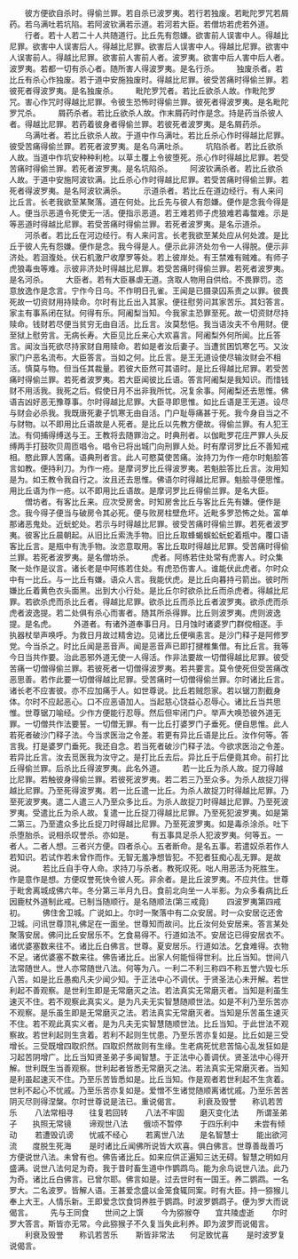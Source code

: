 <!-- { "loadSidebar": true } -->
　　彼方便欲自杀时。得偷兰罪。若自杀已波罗夷。若行若独废。若毗陀罗咒若屑药。若乌满吐若坑陷。若阿波钦满若示道。若河若大臣。若僧坊若虎若外道。
　　行者。若十人若二十人共随道行。比丘先有怨嫌。欲害前人误害中人。得越比尼罪。欲害中人误害后人。得越比尼罪。欲害后人误害中人。得越比尼罪。欲害中人误害前人。得越比尼罪。欲害前人害前人者。波罗夷。欲害中后人害中后人者。波罗夷。若都一切有杀心者。随所害人得波罗夷。是名行杀。
　　独废杀者。若比丘有杀心作独废。若于道中安施独废时。得越比尼罪。彼受苦痛时得偷兰罪。若彼死者得波罗夷。是名独废杀。
　　毗陀罗咒者。若比丘欲杀人故。作毗陀罗咒。害心作咒时得越比尼罪。令彼生恐怖时得偷兰罪。彼死者得波罗夷。是名毗陀罗咒杀。
　　屑药杀者。若比丘欲杀人故。作末屑药时作是念。持是药当杀彼人者。得越比尼罪。若药着彼身者得偷兰罪。若彼死者波罗夷。是名屑药杀。
　　乌满吐者。若比丘欲杀人故。于道中作乌满吐。若比丘杀心作时得越比尼罪。彼受苦痛得偷兰罪。若死者波罗夷。是名乌满吐杀。
　　坑陷杀者。若比丘欲杀人故。当道中作坑安种种利枪。以草土覆上令彼堕死。杀心作时得越比尼罪。若受苦痛时得偷兰罪。若死者波罗夷。是名坑陷杀。
　　阿波钦满杀者。若比丘欲杀人故。于道中安施阿波钦满。比丘杀心作时得越比尼罪。若受苦痛时得偷兰罪。若死者得波罗夷。是名阿波钦满杀。
　　示道杀者。若比丘在道边经行。有人来问比丘言。长老我欲至某聚落。道在何处。比丘先与彼人有怨嫌。便作是念我今得是人。便当示恶道令死使无一活。便指示恶道。若王难若师子虎狼难若毒螫难。示是等恶道时得越比尼罪。若受苦痛时得偷兰罪。若死者波罗夷。是名示道杀。
　　河杀者。若比丘在河边经行。有人来问言。长老我欲至某处应从何处渡。是比丘于彼人先有怨嫌。便作是念。我今得是人。便示此非济处勿令一人得脱。便示非济处。若洄澓处。伏石机激尸收摩罗等处。若上彼岸处。有王禁难有贼难。有师子虎狼毒虫等难。示彼非济处时得越比尼罪。若受苦痛时得偷兰罪。若死者波罗夷。是名河杀。
　　大臣者。若有大臣暴虐无道。贪取人物用自供给。不畏罪罚。恣意放逸作是念言。宁作今日乌。不作明日孔雀。王闻是已摄录囚系责之以罪。彼畏死故一切资财用持赎命。尔时有比丘出入其家。便往慰劳问其家苦乐。其妇答言。家主有事系闭在狱。何得有乐。阿阇梨当知。今我家主恐罪至死。故一切资财尽持赎命。钱财若尽便当贫穷无由自活。比丘言。汝莫愁悒。我当语汝夫不令用财。便至狱上慰劳言。无病长寿。大臣见比丘来心大欢喜言。阿阇梨外何所闻。比丘答言。闻汝当死欲尽持家财自用赎命。若如是者汝后妻子。当遭贫困饥寒乞丐。又汝家门户恶名流布。大臣答言。当如之何。比丘言。是王无道设使尽输汝财会不相活。慎莫与物。但当任其裁量。若彼大臣然可其语时。是比丘得越比尼罪。若受苦痛时得偷兰罪。若死者波罗夷。若大臣闻彼比丘语。答言阿阇梨是我知识。而惜钱财不用活我。我死之后。假使日月不出非我所忧。况复余事。阿阇梨还去思惟。佛语吉凶好恶无豫尊事。尔时得越比尼罪。大臣寻即思惟。如比丘语是王无道。设尽与财会必杀我。我既唐死妻子饥寒无由自活。门户耻辱痛甚于死。我今身自当之不与财物。以不即用比丘语故是人死者。是比丘以先教方便故。得偷兰罪。有人犯王法。有伺捕得缚送与王。王教将去随罪治之。时典刑者。以伽毗罗花庄严罪人头反缚两手打鼓吹贝周匝唱令。唱令已将出城门向刑罪人处。时有摩诃罗比丘不善知戒相。愍此罪人苦痛。语典刑者言。此人可愍莫使苦痛。汝持刀为作一疮尔时魁脍答言如教。便持利刀。为作一疮。是摩诃罗比丘得波罗夷。若魁脍答比丘言。汝用知是为。如王教令我自行之。汝且还去思惟。佛语尔时得越比尼罪。魁脍寻便思惟。用比丘语为作一疮。以不即用比丘语故。是摩诃罗比丘得偷兰罪。是名大臣。
　　僧坊者。有客比丘来。应次受房舍。时知房舍比丘与客比丘先有嫌。便作是念。我今得子便当与破房令其必死。便与败房柱壁危坏。近毗多罗恐怖之处。富单那诸恶鬼处。近蚖蛇处。若示与时得越比尼罪。彼受苦痛时得偷兰罪。若死者波罗夷。彼客比丘晨朝起。从旧比丘索洗手物。旧比丘取蜂蝎蜈蚣蚖蛇着瓶中。覆口语客比丘言。是瓶中有洗手物。汝恣意取用。客比丘取时得越比尼罪。受苦痛时得偷兰罪。若死者波罗夷。是名僧坊杀。
　　虎者。阿练若住处常有虎害人。时众集聚一处作是议言。诸长老是中阿练若住处。有虎恐伤害人。谁能伏此虎者。尔时众中有一比丘。与一比丘有嫌。语众人言。我能伏虎。是比丘向暮持弓箭出。彼时所嫌比丘着黄色衣头面黑。出到大小行处。是比丘尔时欲杀比丘而杀虎者。得越比尼罪。若欲杀虎而杀比丘者。得越比尼罪。欲杀比丘而杀比丘者波罗夷。欲杀虎而杀虎者波逸提。若二处俱有杀心而害者。随其所杀得罪。比丘则波罗夷。虎则波逸提。是名虎。
　　外道者。有诸外道奉事日月。日月蚀时诸婆罗门群傥相逐。手执器杖举声唤呼。为救日月故过精舍边。见诸比丘便嗔恚言。是沙门释子是阿修罗党。今当杀之。时比丘闻是恶音声。闻是恶音声已即打揵椎集僧。有比丘言。我等今日当共作要。治此恶邪外道无使一人得活。作非法要故一切僧得越比尼罪。彼受苦痛一切僧得偷兰罪。若彼死者一切僧得波罗夷。若共要言。莫令使死但受苦痛改恶思善。若作此要一切僧得越比尼罪。受苦痛时一切僧得偷兰罪。尔时诸比丘言。诸长老不应害彼。亦不应加痛于人。如世尊说。比丘若贼怨家。若以锯刀割截身体。尔时不应起恶心。口不应恶语加人。当起慈心饶益心忍辱心。诸比丘当共思惟。世尊锯刀喻经。少作方便能行忍辱。然后但牢闭门户。举声大唤恐彼外道无罪。一切僧共作法要誓。一切僧无罪。有一比丘打婆罗门子垂死。便自思惟。此人若死者破沙门释子法。今当求医治之令差。若更有异比丘语是比丘。汝作何等。答言我。打是婆罗门垂死。我还自念。若当死者破沙门释子法。今欲求医治之令差。若异比丘言。汝去觅医我为汝守之。是打比丘去后。异比丘于后便竟其命。前打比丘得偷兰罪。后杀比丘得波罗夷。此名外道。
　　若一比丘为杀人故。捉刀得越比尼罪。若触彼身得偷兰罪。若彼死波罗夷。若二若三乃至众多。为杀人故捉刀得越比尼罪。乃至死得波罗夷。若一比丘遣一比丘。为杀人故捉刀时得越比尼罪。乃至死波罗夷。遣二人遣三人乃至众多比丘。为杀人故捉刀时得越比尼罪。乃至死波罗夷。受遣比丘为杀人故。复遣一比丘捉刀得越比尼罪。乃至死犯波罗夷。如是第二第三。乃至遣众多比丘捉刀时得越比尼罪。乃至死波罗夷。如是毒杀涂杀。吐下杀堕胎杀。说相杀叹誉杀。亦如是。
　　有五事具足杀人犯波罗夷。何等五。一者人。二者人想。三者兴方便。四者杀心。五者断命。是名五事。若遣奴杀若作人若知识。若试作若未曾作而作。无智无羞净想皆犯。不犯者狂痴心乱无罪。是故说。
　　若比丘自手夺人命。求持刀与杀者。教死叹死。咄人用恶活为死胜生。作是意作是想。方便叹誉死快令彼人死。非余者。是比丘波罗夷。不应共住。世尊于毗舍离城成佛六年。冬分第三半月九日。食前北向坐一人半影。为众多看病比丘因鹿杖外道制此戒。已制当随顺行。是名随顺法(第三戒竟)
　　四波罗夷第四戒初。
　　佛住舍卫城。广说如上。尔时一聚落中有二众安居。时一众安居讫还舍卫城。问讯世尊顶礼佛足在一面坐。世尊知而故问。比丘汝何处安居来。答言某处聚落安居。佛问比丘安居乐不。乞食易得不。行道如法不。安居讫已得安居衣不。诸优婆塞数来往不。诸比丘白佛言。世尊。夏安居乐。行道如法。乞食难得。衣物不足。诸优婆塞不数来往。佛告诸比丘。出家人何能恒得世利。比丘当知。世间八法常随世人。世人亦常随世八法。何等为八。一利二不利三称四不称五誉六毁七乐八苦。如是比丘愚痴凡夫少闻少知。于正法中心不调伏。于贤圣法心未开解。若世利起不善观察。是世利生即是无常磨灭之法。若法真实无常磨灭者。当知是利虽生速灭不住。若不观察此真实义。是为凡夫无实智慧随顺世法。如是不利乃至乐苦亦不观察。是乐虽生即是无常磨灭之法。若法真实无常磨灭者。当知是乐苦虽生速灭不住。若不观此真实义者。是为凡夫无实智慧随顺世法。比丘当知。于此世法不观察故。若世利起则生贪着。若利不起则生忧患。乃至乐苦亦复如是。比丘如是三受增长。三受既增四取炽然。四取炽然故则有生缘。生老病死忧悲苦恼心乱发狂如是习起苦阴增广。比丘当知贤圣弟子多闻智慧。于正法中心善调伏。贤圣法中心得开解。世利既生当善观察。世利起者皆悉无常磨灭之法。若法真实无常磨灭者。当知是利虽起速灭不住。乃至乐苦皆悉如是。比丘当知。作是观者若世利起不生贪着。世利不起心不忧戚。乃至乐苦亦复如是。爱憎不生诸觉随顺离诸忧戚。乃至乐苦苦阴灭尽则得涅槃。尔时世尊说是法已。重说偈言。
　　利衰及毁誉　　称讥若苦乐
　　八法常相寻　　往复若回转
　　八法不牢固　　磨灭变化法
　　所谓圣弟子　　执照无常镜
　　谛观世八法　　俄顷不暂停
　　于四乐利中　　未尝有倾动
　　若遭毁讥谤　　忧戚不经心
　　若离世八法　　是名智慧士
　　能出欲河流　　度脱生死海
　　是时诸比丘闻佛所说皆大欢喜。俱白佛言。世尊善哉善巧方便说世八法。未曾有也。佛告诸比丘。如来应供正遍知三达无碍。智慧之明如月盛满。说世八法何足为奇。我于昔时畜生道中作鹦鹉鸟。能为余鸟说世八法。此乃为奇。诸比丘白佛言。已曾尔耶。佛言如是。过去世时有一国王。养二鹦鹉。一名罗大。二名波罗。皆解人语。王甚爱念盛以金笼食辄同案。时有大臣。持一猕猴儿奉上大王。人情乐新。王即爱念饮食饲养胜于鹦鹉。时波罗鹦鹉子。便为罗大而说偈言。
　　先与王同食　　世间之上馔
　　今为猕猴夺　　宜共陵虚逝
　　尔时罗大答言。斯皆亦无常。今此猕猴子不久复当失此利养。即为波罗而说偈言。
　　利衰及毁誉　　称讥若苦乐
　　斯皆非常法　　何足致忧喜
　　是时波罗复说偈言。
